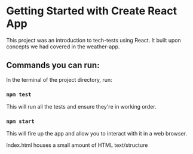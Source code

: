 # Getting Started with Create React App

This project was an introduction to tech-tests using React. It built upon concepts we had covered in the weather-app.

## Commands you can run:

In the terminal of the project directory, run:

### `npm test`

This will run all the tests and ensure they're in working order.

### `npm start`

This will fire up the app and allow you to interact with it in a web browser.

Index.html houses a small amount of HTML text/structure
